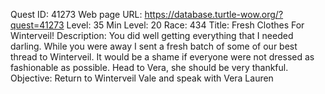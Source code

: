 Quest ID: 41273
Web page URL: https://database.turtle-wow.org/?quest=41273
Level: 35
Min Level: 20
Race: 434
Title: Fresh Clothes For Winterveil!
Description: You did well getting everything that I needed darling. While you were away I sent a fresh batch of some of our best thread to Winterveil. It would be a shame if everyone were not dressed as fashionable as possible. Head to Vera, she should be very thankful.
Objective: Return to Winterveil Vale and speak with Vera Lauren
